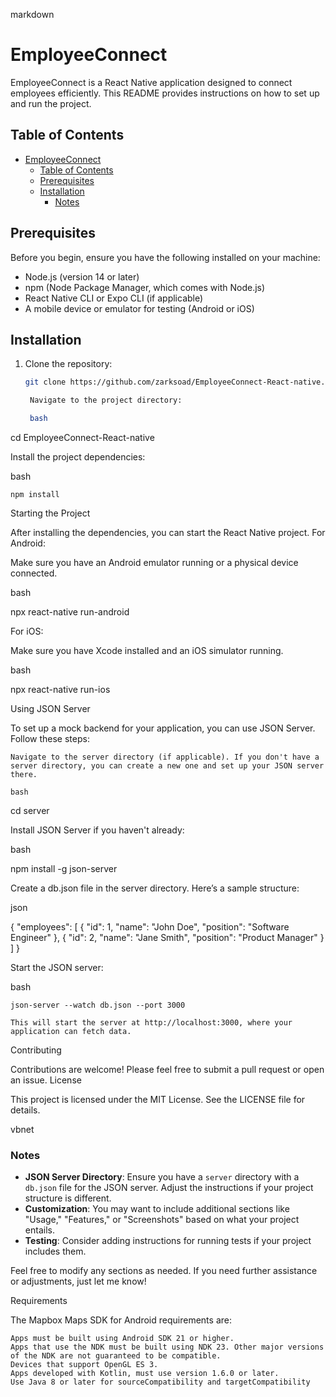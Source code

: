 markdown

# EmployeeConnect

EmployeeConnect is a React Native application designed to connect employees efficiently. This README provides instructions on how to set up and run the project.

## Table of Contents
- [EmployeeConnect](#employeeconnect)
  - [Table of Contents](#table-of-contents)
  - [Prerequisites](#prerequisites)
  - [Installation](#installation)
    - [Notes](#notes)

## Prerequisites

Before you begin, ensure you have the following installed on your machine:

- Node.js (version 14 or later)
- npm (Node Package Manager, which comes with Node.js)
- React Native CLI or Expo CLI (if applicable)
- A mobile device or emulator for testing (Android or iOS)

## Installation

1. Clone the repository:

   ```bash
   git clone https://github.com/zarksoad/EmployeeConnect-React-native.git

    Navigate to the project directory:

    bash

cd EmployeeConnect-React-native

Install the project dependencies:

bash

    npm install

Starting the Project

After installing the dependencies, you can start the React Native project.
For Android:

Make sure you have an Android emulator running or a physical device connected.

bash

npx react-native run-android

For iOS:

Make sure you have Xcode installed and an iOS simulator running.

bash

npx react-native run-ios

Using JSON Server

To set up a mock backend for your application, you can use JSON Server. Follow these steps:

    Navigate to the server directory (if applicable). If you don't have a server directory, you can create a new one and set up your JSON server there.

    bash

cd server

Install JSON Server if you haven't already:

bash

npm install -g json-server

Create a db.json file in the server directory. Here’s a sample structure:

json

{
  "employees": [
    {
      "id": 1,
      "name": "John Doe",
      "position": "Software Engineer"
    },
    {
      "id": 2,
      "name": "Jane Smith",
      "position": "Product Manager"
    }
  ]
}

Start the JSON server:

bash

    json-server --watch db.json --port 3000

    This will start the server at http://localhost:3000, where your application can fetch data.

Contributing

Contributions are welcome! Please feel free to submit a pull request or open an issue.
License

This project is licensed under the MIT License. See the LICENSE file for details.

vbnet


### Notes

- **JSON Server Directory**: Ensure you have a `server` directory with a `db.json` file for the JSON server. Adjust the instructions if your project structure is different.
- **Customization**: You may want to include additional sections like "Usage," "Features," or "Screenshots" based on what your project entails.
- **Testing**: Consider adding instructions for running tests if your project includes them.

Feel free to modify any sections as needed. If you need further assistance or adjustments, just let me know!

Requirements

The Mapbox Maps SDK for Android requirements are:

    Apps must be built using Android SDK 21 or higher.
    Apps that use the NDK must be built using NDK 23. Other major versions of the NDK are not guaranteed to be compatible.
    Devices that support OpenGL ES 3.
    Apps developed with Kotlin, must use version 1.6.0 or later.
    Use Java 8 or later for sourceCompatibility and targetCompatibility